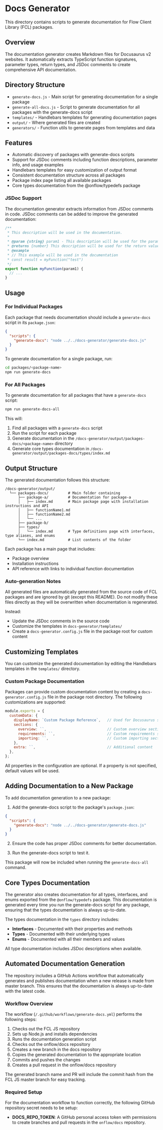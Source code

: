 # Docs Generator

This directory contains scripts to generate documentation for Flow Client Library (FCL) packages.

## Overview

The documentation generator creates Markdown files for Docusaurus v2 websites. It automatically extracts TypeScript function signatures, parameter types, return types, and JSDoc comments to create comprehensive API documentation.

## Directory Structure

- `generate-docs.js` - Main script for generating documentation for a single package
- `generate-all-docs.js` - Script to generate documentation for all packages with the generate-docs script
- `templates/` - Handlebars templates for generating documentation pages
- `output/` - Where generated files are created
- `generators/` - Function utils to generate pages from templates and data

## Features

- Automatic discovery of packages with generate-docs scripts
- Support for JSDoc comments including function descriptions, parameter info, and usage examples
- Handlebars templates for easy customization of output format
- Consistent documentation structure across all packages
- Package index page listing all available packages
- Core types documentation from the @onflow/typedefs package

### JSDoc Support

The documentation generator extracts information from JSDoc comments in code. JSDoc comments can be added to improve the generated documentation:

```javascript
/**
 * This description will be used in the documentation.
 * 
 * @param {string} param1 - This description will be used for the parameter
 * @returns {number} This description will be used for the return value
 * @example
 * // This example will be used in the documentation
 * const result = myFunction("test")
 */
export function myFunction(param1) {
  // ...
}
```

## Usage

### For Individual Packages

Each package that needs documentation should include a `generate-docs` script in its `package.json`:

```json
{
  "scripts": {
    "generate-docs": "node ../../docs-generator/generate-docs.js"
  }
}
```

To generate documentation for a single package, run:

```bash
cd packages/<package-name>
npm run generate-docs
```

### For All Packages

To generate documentation for all packages that have a `generate-docs` script:

```bash
npm run generate-docs-all
```

This will:
1. Find all packages with a `generate-docs` script
2. Run the script for each package
3. Generate documentation in the `/docs-generator/output/packages-docs/<package-name>` directory
4. Generate core types documentation in `/docs-generator/output/packages-docs/types/index.md`

## Output Structure

The generated documentation follows this structure:

```
/docs-generator/output/
  └── packages-docs/         # Main folder containing
      ├── package-a/         # Documentation for package-a
      │   ├── index.md       # Main package page with installation instructions and API 
      │   ├── functionName1.md
      │   ├── functionName2.md
      │   └── ...
      ├── package-b/
      ├── types/
      │   └── index.md       # Type definitions page with interfaces, type aliases, and enums
      └── index.md           # List contents of the folder
```

Each package has a main page that includes:
- Package overview 
- Installation instructions
- API reference with links to individual function documentation

### Auto-generation Notes

All generated files are automatically generated from the source code of FCL packages and are ignored by git (except this README).
Do not modify these files directly as they will be overwritten when documentation is regenerated.

Instead:
- Update the JSDoc comments in the source code
- Customize the templates in `docs-generator/templates/`
- Create a `docs-generator.config.js` file in the package root for custom content

## Customizing Templates

You can customize the generated documentation by editing the Handlebars templates in the `templates/` directory.

### Custom Package Documentation

Packages can provide custom documentation content by creating a `docs-generator.config.js` file in the package root directory. The following customizations are supported:

```js
module.exports = {
  customData: {
    displayName: `Custom Package Reference`,   // Used for Docusaurus sidebar title
    sections: {
      overview: ``,                            // Custom overview section
      requirements: ``,                        // Custom requirements section
      importing: ``,                           // Custom importing section
    },
    extra: ``,                                 // Additional content
  },
};
```

All properties in the configuration are optional. If a property is not specified, default values will be used.

## Adding Documentation to a New Package

To add documentation generation to a new package:

1. Add the generate-docs script to the package's `package.json`:

```json
{
  "scripts": {
    "generate-docs": "node ../../docs-generator/generate-docs.js"
  }
}
```

2. Ensure the code has proper JSDoc comments for better documentation.

3. Run the generate-docs script to test it.

This package will now be included when running the `generate-docs-all` command. 

## Core Types Documentation

The generator also creates documentation for all types, interfaces, and enums exported from the `@onflow/typedefs` package. This documentation is generated every time you run the generate-docs script for any package, ensuring that the types documentation is always up-to-date.

The types documentation in the `types` directory includes:

- **Interfaces** - Documented with their properties and methods
- **Types** - Documented with their underlying types
- **Enums** - Documented with all their members and values

All type documentation includes JSDoc descriptions when available.


## Automated Documentation Generation

The repository includes a GitHub Actions workflow that automatically generates and publishes documentation when a new release is made from master branch. This ensures that the documentation is always up-to-date with the latest code.

### Workflow Overview

The workflow (`/.github/workflows/generate-docs.yml`) performs the following steps:

1. Checks out the FCL JS repository
2. Sets up Node.js and installs dependencies
3. Runs the documentation generation script
4. Checks out the onflow/docs repository
5. Creates a new branch in the docs repository
6. Copies the generated documentation to the appropriate location
7. Commits and pushes the changes
8. Creates a pull request in the onflow/docs repository

The generated branch name and PR will include the commit hash from the FCL JS master branch for easy tracking.

### Required Setup

For the documentation workflow to function correctly, the following GitHub repository secret needs to be setup:

- **DOCS_REPO_TOKEN**: A GitHub personal access token with permissions to create branches and pull requests in the `onflow/docs` repository.
